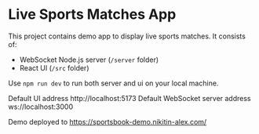 # Live Sports Matches App

This project contains demo app to display live sports matches. It consists of:

- WebSocket Node.js server (`/server` folder)
- React UI (`/src` folder)

Use `npm run dev` to run both server and ui on your local machine.

Default UI address http://localhost:5173
Default WebSocket server address ws://localhost:3000

Demo deployed to https://sportsbook-demo.nikitin-alex.com/
